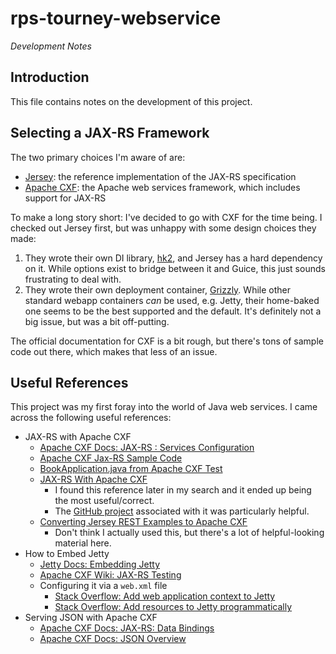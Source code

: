 rps-tourney-webservice
===========
*Development Notes*


## Introduction

This file contains notes on the development of this project.


## Selecting a JAX-RS Framework

The two primary choices I'm aware of are:

* [Jersey](https://jersey.java.net/index.html): the reference implementation of the JAX-RS specification
* [Apache CXF](http://cxf.apache.org/): the Apache web services framework, which includes support for JAX-RS

To make a long story short: I've decided to go with CXF for the time being. I checked out Jersey first, but was unhappy with some design choices they made:

1. They wrote their own DI library, [hk2](http://hk2.java.net/), and Jersey has a hard dependency on it. While options exist to bridge between it and Guice, this just sounds frustrating to deal with.
1. They wrote their own deployment container, [Grizzly](http://grizzly.java.net/). While other standard webapp containers *can* be used, e.g. Jetty, their home-baked one seems to be the best supported and the default. It's definitely not a big issue, but was a bit off-putting.

The official documentation for CXF is a bit rough, but there's tons of sample code out there, which makes that less of an issue.


## Useful References

This project was my first foray into the world of Java web services. I came across the following useful references:

* JAX-RS with Apache CXF
    * [Apache CXF Docs: JAX-RS : Services Configuration](http://cxf.apache.org/docs/jaxrs-services-configuration.html)
    * [Apache CXF Jax-RS Sample Code](http://svn.apache.org/viewvc/cxf/trunk/distribution/src/main/release/samples/jax_rs/basic/src/main/java/demo/jaxrs/server/)
    * [BookApplication.java from Apache CXF Test](http://svn.apache.org/repos/asf/cxf/trunk/systests/jaxrs/src/test/java/org/apache/cxf/systest/jaxrs/BookApplication.java)
    * [JAX-RS With Apache CXF](http://www.techiekernel.com/2012/12/jax-rs-with-apache-cxf.html)
        * I found this reference later in my search and it ended up being the most useful/correct.
        * The [GitHub project](https://github.com/karasatishkumar/JAXRS-CXF) associated with it was particularly helpful.
    * [ Converting Jersey REST Examples to Apache CXF](http://www.jroller.com/gmazza/entry/jersey_samples_on_cxf)
        * Don't think I actually used this, but there's a lot of helpful-looking material here.
* How to Embed Jetty
    * [Jetty Docs: Embedding Jetty](http://www.eclipse.org/jetty/documentation/current/embedding-jetty.html)
    * [Apache CXF Wiki: JAX-RS Testing](https://cwiki.apache.org/confluence/display/CXF20DOC/JAXRS+Testing)
    * Configuring it via a `web.xml` file
        * [Stack Overflow: Add web application context to Jetty](http://stackoverflow.com/questions/4390093/add-web-application-context-to-jetty)
        * [Stack Overflow: Add resources to Jetty programmatically](http://stackoverflow.com/questions/3718221/add-resources-to-jetty-programmatically)
* Serving JSON with Apache CXF
    * [Apache CXF Docs: JAX-RS: Data Bindings](http://cxf.apache.org/docs/jax-rs-data-bindings.html)
    * [Apache CXF Docs: JSON Overview](http://cxf.apache.org/docs/json-support.html)
